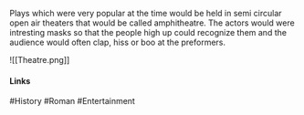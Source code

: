 Plays which were very popular at the time would be held in semi circular open air theaters that would be called amphitheatre. The actors would were intresting masks so that the people high up could recognize them and the audience would often clap, hiss or  boo at the preformers.

![[Theatre.png]]

#### Links
#History #Roman #Entertainment